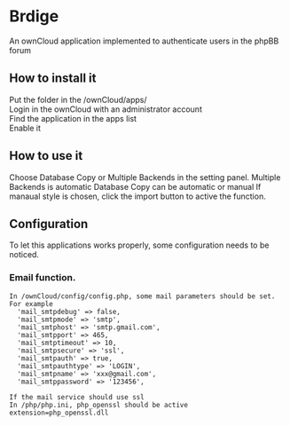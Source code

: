 Brdige
======

An ownCloud application implemented to authenticate users in the phpBB forum

How to install it
------
Put the folder in the /ownCloud/apps/ <br />
Login in the ownCloud with an administrator account <br />
Find the application in the apps list <br />
Enable it <br />

How to use it
------
Choose Database Copy or Multiple Backends in the setting panel.
Multiple Backends is automatic
Database Copy can be automatic or manual
If manaual style is chosen, click the import button to active the function.

Configuration
------
To let this applications works properly, some configuration needs to be noticed.

### Email function.
    In /ownCloud/config/config.php, some mail parameters should be set.
    For example
      'mail_smtpdebug' => false,
      'mail_smtpmode' => 'smtp',
      'mail_smtphost' => 'smtp.gmail.com',
      'mail_smtpport' => 465,
      'mail_smtptimeout' => 10,
      'mail_smtpsecure' => 'ssl',
      'mail_smtpauth' => true,
      'mail_smtpauthtype' => 'LOGIN',
      'mail_smtpname' => 'xxx@gmail.com',
      'mail_smtppassword' => '123456',
      
    If the mail service should use ssl  
    In /php/php.ini, php_openssl should be active
    extension=php_openssl.dll



